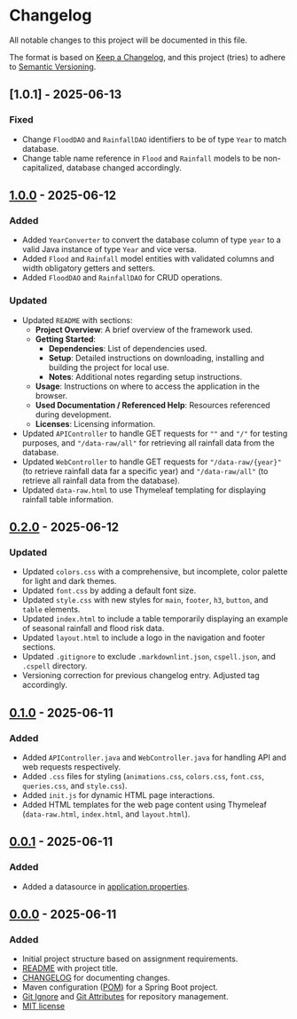 # Changelog

All notable changes to this project will be documented in this file.

The format is based on [Keep a Changelog](https://keepachangelog.com/en/1.1.0/),
and this project (tries) to adhere to [Semantic Versioning](https://semver.org/spec/v2.0.0.html).

## [1.0.1] - 2025-06-13

### Fixed

- Change `FloodDAO` and `RainfallDAO` identifiers to be of type `Year` to match database.
- Change table name reference in `Flood` and `Rainfall` models to be non-capitalized, database changed accordingly.

## [1.0.0] - 2025-06-12

### Added

- Added `YearConverter` to convert the database column of type `year` to a valid Java instance of type `Year` and vice versa.
- Added `Flood` and `Rainfall` model entities with validated columns and width obligatory getters and setters.
- Added `FloodDAO` and `RainfallDAO` for CRUD operations.

### Updated

- Updated `README` with sections:
  - **Project Overview**: A brief overview of the framework used.
  - **Getting Started**:
    - **Dependencies**: List of dependencies used.
   	- **Setup**: Detailed instructions on downloading, installing and building the project for local use.
   	- **Notes**: Additional notes regarding setup instructions.
  - **Usage**: Instructions on where to access the application in the browser.
  - **Used Documentation / Referenced Help**: Resources referenced during development.
  - **Licenses**: Licensing information.
- Updated `APIController` to handle GET requests for `""` and `"/"` for testing purposes, and `"/data-raw/all"` for retrieving all rainfall data from the database.
- Updated `WebController` to handle GET requests for `"/data-raw/{year}"` (to retrieve rainfall data far a specific year) and `"/data-raw/all"` (to retrieve all rainfall data from the database).
- Updated `data-raw.html` to use Thymeleaf templating for displaying rainfall table information.

## [0.2.0] - 2025-06-12

### Updated

- Updated `colors.css` with a comprehensive, but incomplete, color palette for light and dark themes.
- Updated `font.css` by adding a default font size.
- Updated `style.css` with new styles for `main`, `footer`, `h3`, `button`, and `table` elements.
- Updated `index.html` to include a table temporarily displaying an example of seasonal rainfall and flood risk data.
- Updated `layout.html` to include a logo in the navigation and footer sections.
- Updated `.gitignore` to exclude `.markdownlint.json`, `cspell.json`, and `.cspell` directory.
- Versioning correction for previous changelog entry. Adjusted tag accordingly.

## [0.1.0] - 2025-06-11

### Added

- Added `APIController.java` and `WebController.java` for handling API and web requests respectively.
- Added `.css` files for styling (`animations.css`, `colors.css`, `font.css`, `queries.css`, and `style.css`).
- Added `init.js` for dynamic HTML page interactions.
- Added HTML templates for the web page content using Thymeleaf (`data-raw.html`, `index.html`, and `layout.html`).

## [0.0.1] - 2025-06-11

### Added

- Added a datasource in [application.properties](src/main/resources/application.properties).

## [0.0.0] - 2025-06-11

### Added

- Initial project structure based on assignment requirements.
- [README](README.md) with project title.
- [CHANGELOG](CHANGELOG.md) for documenting changes.
- Maven configuration ([POM](pom.xml)) for a Spring Boot project.
- [Git Ignore](.gitignore) and [Git Attributes](.gitattributes) for repository management.
- [MIT license](LICENSE)

[1.0.0]: https://github.com/CodeSmashing/programming-project-aquafin-case2/releases/tag/v1.0.0
[0.2.0]: https://github.com/CodeSmashing/programming-project-aquafin-case2/releases/tag/v0.2.0
[0.1.0]: https://github.com/CodeSmashing/programming-project-aquafin-case2/releases/tag/v0.1.0
[0.0.1]: https://github.com/CodeSmashing/programming-project-aquafin-case2/releases/tag/v0.0.1
[0.0.0]: https://github.com/CodeSmashing/programming-project-aquafin-case2/releases/tag/v0.0.0
